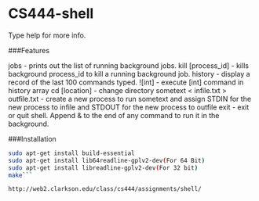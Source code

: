 CS444-shell
===========

Type help for more info.

###Features

 jobs - prints out the list of running background jobs.
 kill [process_id] - kills background process_id to kill a running background job.
 history - display a record of the last 100 commands typed.
 ![int] - execute [int] command in history array
 cd [location] - change directory
 sometext < infile.txt > outfile.txt - create a new process to run sometext and assign STDIN for the new process to infile and STDOUT for the new process to outfile
 exit - exit or quit shell.
 Append & to the end of any command to run it in the background.
 
###Installation

```bash
sudo apt-get install build-essential
sudo apt-get install lib64readline-gplv2-dev(For 64 Bit)
sudo apt-get install libreadline-gplv2-dev(For 32 bit)
make```

http://web2.clarkson.edu/class/cs444/assignments/shell/
